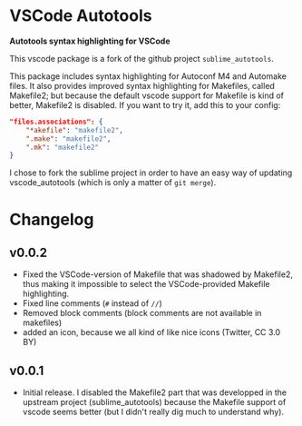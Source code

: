 VSCode Autotools
=================

**Autotools syntax highlighting for VSCode**

This vscode package is a fork of the github project `sublime_autotools`.

This package includes syntax highlighting for Autoconf M4 and Automake files.
It also provides improved syntax highlighting for Makefiles, called Makefile2;
but because the default vscode support for Makefile is kind of better,
Makefile2 is disabled. If you want to try it, add this to your config:

```json
"files.associations": {
    "*akefile": "makefile2",
    ".make": "makefile2",
    ".mk": "makefile2"
}
```

I chose to fork the sublime project in order to have an easy way of updating
vscode_autotools (which is only a matter of `git merge`).

# Changelog

## v0.0.2
- Fixed the VSCode-version of Makefile that was shadowed by Makefile2, thus
  making it impossible to select the VSCode-provided Makefile highlighting.
- Fixed line comments (`#` instead of `//`)
- Removed block comments (block comments are not available in makefiles)
- added an icon, because we all kind of like nice icons (Twitter, CC 3.0 BY)

## v0.0.1
- Initial release. I disabled the Makefile2 part that was developped in
  the upstream project (sublime_autotools) because the Makefile support of
  vscode seems better (but I didn't really dig much to understand why).